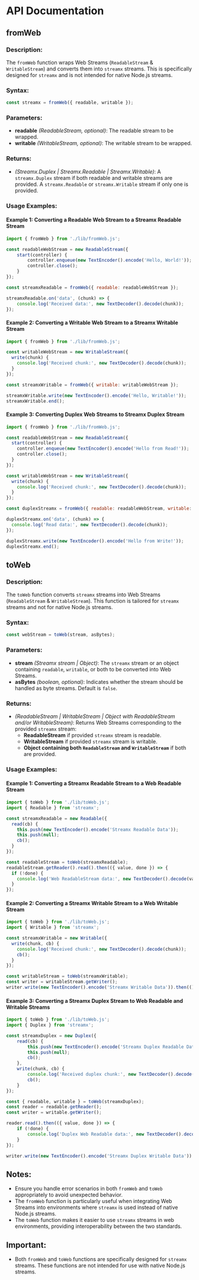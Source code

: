 # API Documentation

## fromWeb

### Description:
The `fromWeb` function wraps Web Streams (`ReadableStream` & `WritableStream`) and converts them into `streamx` streams. This is specifically designed for `streamx` and is not intended for native Node.js streams.

### Syntax:
```javascript
const streamx = fromWeb({ readable, writable });
```

### Parameters:
- **readable** *(ReadableStream, optional)*: The readable stream to be wrapped.
- **writable** *(WritableStream, optional)*: The writable stream to be wrapped.

### Returns:
- *(Streamx.Duplex | Streamx.Readable | Streamx.Writable)*: A `streamx.Duplex` stream if both readable and writable streams are provided. A `streamx.Readable` or `streamx.Writable` stream if only one is provided.

### Usage Examples:

#### Example 1: Converting a Readable Web Stream to a Streamx Readable Stream
```javascript
import { fromWeb } from './lib/fromWeb.js';

const readableWebStream = new ReadableStream({
    start(controller) {
        controller.enqueue(new TextEncoder().encode('Hello, World!'));
        controller.close();
    }
});

const streamxReadable = fromWeb({ readable: readableWebStream });

streamxReadable.on('data', (chunk) => {
    console.log('Received data:', new TextDecoder().decode(chunk));
});
```

#### Example 2: Converting a Writable Web Stream to a Streamx Writable Stream
```javascript
import { fromWeb } from './lib/fromWeb.js';

const writableWebStream = new WritableStream({
  write(chunk) {
    console.log('Received chunk:', new TextDecoder().decode(chunk));
  }
});

const streamxWritable = fromWeb({ writable: writableWebStream });

streamxWritable.write(new TextEncoder().encode('Hello, Writable!'));
streamxWritable.end();
```

#### Example 3: Converting Duplex Web Streams to Streamx Duplex Stream
```javascript
import { fromWeb } from './lib/fromWeb.js';

const readableWebStream = new ReadableStream({
  start(controller) {
    controller.enqueue(new TextEncoder().encode('Hello from Read!'));
    controller.close();
  }
});

const writableWebStream = new WritableStream({
  write(chunk) {
    console.log('Received chunk:', new TextDecoder().decode(chunk));
  }
});

const duplexStreamx = fromWeb({ readable: readableWebStream, writable: writableWebStream });

duplexStreamx.on('data', (chunk) => {
  console.log('Read data:', new TextDecoder().decode(chunk));
});

duplexStreamx.write(new TextEncoder().encode('Hello from Write!'));
duplexStreamx.end();
```

## toWeb

### Description:
The `toWeb` function converts `streamx` streams into Web Streams (`ReadableStream` & `WritableStream`). This function is tailored for `streamx` streams and not for native Node.js streams.

### Syntax:
```javascript
const webStream = toWeb(stream, asBytes);
```

### Parameters:
- **stream** *(Streamx stream | Object)*: The `streamx` stream or an object containing `readable`, `writable`, or both to be converted into Web Streams.
- **asBytes** *(boolean, optional)*: Indicates whether the stream should be handled as byte streams. Default is `false`.

### Returns:
- *(ReadableStream | WritableStream | Object with ReadableStream and/or WritableStream)*: Returns Web Streams corresponding to the provided `streamx` stream:
    - **ReadableStream** if provided `streamx` stream is readable.
    - **WritableStream** if provided `streamx` stream is writable.
    - **Object containing both `ReadableStream` and `WritableStream`** if both are provided.

### Usage Examples:

#### Example 1: Converting a Streamx Readable Stream to a Web Readable Stream
```javascript
import { toWeb } from './lib/toWeb.js';
import { Readable } from 'streamx';

const streamxReadable = new Readable({
  read(cb) {
    this.push(new TextEncoder().encode('Streamx Readable Data'));
    this.push(null);
    cb();
  }
});

const readableStream = toWeb(streamxReadable);
readableStream.getReader().read().then(({ value, done }) => {
  if (!done) {
    console.log('Web ReadableStream data:', new TextDecoder().decode(value));
  }
});
```

#### Example 2: Converting a Streamx Writable Stream to a Web Writable Stream
```javascript
import { toWeb } from './lib/toWeb.js';
import { Writable } from 'streamx';

const streamxWritable = new Writable({
  write(chunk, cb) {
    console.log('Received chunk:', new TextDecoder().decode(chunk));
    cb();
  }
});

const writableStream = toWeb(streamxWritable);
const writer = writableStream.getWriter();
writer.write(new TextEncoder().encode('Streamx Writable Data')).then(() => writer.close());
```

#### Example 3: Converting a Streamx Duplex Stream to Web Readable and Writable Streams
```javascript
import { toWeb } from './lib/toWeb.js';
import { Duplex } from 'streamx';

const streamxDuplex = new Duplex({
    read(cb) {
        this.push(new TextEncoder().encode('Streamx Duplex Readable Data'));
        this.push(null);
        cb();
    },
    write(chunk, cb) {
        console.log('Received duplex chunk:', new TextDecoder().decode(chunk));
        cb();
    }
});

const { readable, writable } = toWeb(streamxDuplex);
const reader = readable.getReader();
const writer = writable.getWriter();

reader.read().then(({ value, done }) => {
    if (!done) {
        console.log('Duplex Web Readable data:', new TextDecoder().decode(value));
    }
});

writer.write(new TextEncoder().encode('Streamx Duplex Writable Data')).then(() => writer.close());
```

## Notes:
- Ensure you handle error scenarios in both `fromWeb` and `toWeb` appropriately to avoid unexpected behavior.
- The `fromWeb` function is particularly useful when integrating Web Streams into environments where `streamx` is used instead of native Node.js streams.
- The `toWeb` function makes it easier to use `streamx` streams in web environments, providing interoperability between the two standards.

## Important:
- Both `fromWeb` and `toWeb` functions are specifically designed for `streamx` streams. These functions are not intended for use with native Node.js streams.